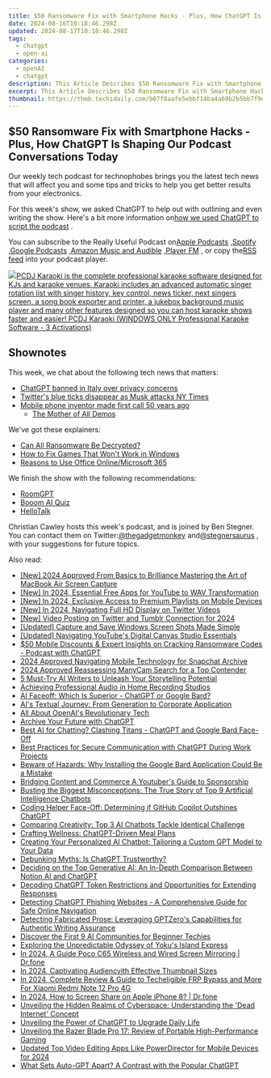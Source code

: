 ```yaml
---
title: $50 Ransomware Fix with Smartphone Hacks - Plus, How ChatGPT Is Shaping Our Podcast Conversations Today
date: 2024-08-16T10:18:46.298Z
updated: 2024-08-17T10:18:46.298Z
tags:
  - chatgpt
  - open-ai
categories:
  - openAI
  - chatgpt
description: This Article Describes $50 Ransomware Fix with Smartphone Hacks - Plus, How ChatGPT Is Shaping Our Podcast Conversations Today
excerpt: This Article Describes $50 Ransomware Fix with Smartphone Hacks - Plus, How ChatGPT Is Shaping Our Podcast Conversations Today
thumbnail: https://thmb.techidaily.com/b07f8aafe5ebbf14ba4a69b2b5bb7f9ec0a78d9ab8a90699a6e2749bf6ff397e.jpg
---
```


## $50 Ransomware Fix with Smartphone Hacks - Plus, How ChatGPT Is Shaping Our Podcast Conversations Today

 Our weekly tech podcast for technophobes brings you the latest tech news that will affect you and some tips and tricks to help you get better results from your electronics.

 For this week's show, we asked ChatGPT to help out with outlining and even writing the show. Here's a bit more information on[how we used ChatGPT to script the podcast](https://www.makeuseof.com/i-used-chatgpt-to-script-a-podcast-heres-what-happened/) .

 You can subscribe to the Really Useful Podcast on[Apple Podcasts](https://podcasts.apple.com/gb/podcast/the-really-useful-podcast/id1437847131?mt=2) ,[Spotify](https://open.spotify.com/show/283gDxLd6OTNEpRq6tN7ha) ,[Google Podcasts](https://www.google.com/podcasts?feed=aHR0cHM6Ly9hbmNob3IuZm0vcy8zMWJlNDcwL3BvZGNhc3QvcnNz) ,[Amazon Music and Audible](https://music.amazon.co.uk/podcasts/20ab73d4-5da2-46c7-a17f-dc6eb39bdb48/The-Really-Useful-Podcast) ,[Player FM](https://player.fm/series/the-really-useful-podcast-2491856) , or copy the[RSS feed](https://feeds.transistor.fm/the-really-useful-podcast) into your podcast player.

<!-- affiliate ads begin -->
<a href="https://shop.pcdj.com/order/checkout.php?PRODS=4698832&QTY=1&AFFILIATE=108875&CART=1"> <img src="https://secure.avangate.com/images/merchant/47f4b6321e9fd8e8f7326a6adc1a7c1e/products/karaoki-new-searchresultspane.jpg" border="0">PCDJ Karaoki is the complete professional karaoke software designed for KJs and karaoke venues. Karaoki includes an advanced automatic singer rotation list with singer history, key control, news ticker, next singers screen, a song book exporter and printer, a jukebox background music player and many other features designed so you can host karaoke shows faster and easier! 
 PCDJ Karaoki (WINDOWS ONLY Professional Karaoke Software - 3 Activations)</a>
<!-- affiliate ads end -->
## Shownotes

This week, we chat about the following tech news that matters:

* [ChatGPT banned in Italy over privacy concerns](https://www.bbc.co.uk/news/technology-65139406)
* [Twitter's blue ticks disappear as Musk attacks NY Times](https://www.bbc.co.uk/news/technology-65156216)
* [Mobile phone inventor made first call 50 years ago](https://www.bbc.co.uk/news/technology-65112048)  
  * [The Mother of All Demos](https://www.youtube.com/watch?v=B6rKUf9DWRI)

We've got these explainers:

* [Can All Ransomware Be Decrypted?](https://www.makeuseof.com/can-all-ransomware-be-decrypted/)
* [How to Fix Games That Won't Work in Windows](https://www.makeuseof.com/fix-games-not-working-windows/)
* [Reasons to Use Office Online/Microsoft 365](https://www.makeuseof.com/tag/dont-pay-word-5-reasons-use-office-online/)

We finish the show with the following recommendations:

* [RoomGPT](http://https://www.roomgpt.io/)
* [Booom AI Quiz](https://booom.ai/)
* [HelloTalk](https://www.hellotalk.com/?lang=en)

 Christian Cawley hosts this week's podcast, and is joined by Ben Stegner. You can contact them on Twitter:[@thegadgetmonkey](https://twitter.com/thegadgetmonkey) and[@stegnersaurus](https://twitter.com/stegnersaurus) , with your suggestions for future topics.


<ins class="adsbygoogle"
     style="display:block"
     data-ad-format="autorelaxed"
     data-ad-client="ca-pub-7571918770474297"
     data-ad-slot="1223367746"></ins>



<ins class="adsbygoogle"
     style="display:block"
     data-ad-client="ca-pub-7571918770474297"
     data-ad-slot="8358498916"
     data-ad-format="auto"
     data-full-width-responsive="true"></ins>

<span class="atpl-alsoreadstyle">Also read:</span>
<div><ul>
<li><a href="https://remote-screen-capture.techidaily.com/new-2024-approved-from-basics-to-brilliance-mastering-the-art-of-macbook-air-screen-capture/"><u>[New] 2024 Approved  From Basics to Brilliance  Mastering the Art of MacBook Air Screen Capture</u></a></li>
<li><a href="https://youtube-docs.techidaily.com/n-2024-essential-free-apps-for-youtube-to-wav-transformation/"><u>[New] In 2024, Essential Free Apps for YouTube to WAV Transformation</u></a></li>
<li><a href="https://facebook-video-share.techidaily.com/new-in-2024-exclusive-access-to-premium-playlists-on-mobile-devices/"><u>[New] In 2024, Exclusive Access to Premium Playlists on Mobile Devices</u></a></li>
<li><a href="https://twitter-videos.techidaily.com/new-in-2024-navigating-full-hd-display-on-twitter-videos/"><u>[New] In 2024, Navigating Full HD Display on Twitter Videos</u></a></li>
<li><a href="https://twitter-videos.techidaily.com/new-video-posting-on-twitter-and-tumblr-connection-for-2024/"><u>[New] Video Posting on Twitter and Tumblr Connection for 2024</u></a></li>
<li><a href="https://desktop-recording.techidaily.com/updated-capture-and-save-windows-screen-shots-made-simple/"><u>[Updated] Capture and Save  Windows Screen Shots Made Simple</u></a></li>
<li><a href="https://facebook-video-footage.techidaily.com/updated-navigating-youtubes-digital-canvas-studio-essentials/"><u>[Updated] Navigating YouTube's Digital Canvas  Studio Essentials</u></a></li>
<li><a href="https://tech-haven.techidaily.com/1722167606350-50-mobile-discounts-and-expert-insights-on-cracking-ransomware-codes-podcast-with-chatgpt/"><u>$50 Mobile Discounts & Expert Insights on Cracking Ransomware Codes - Podcast with ChatGPT</u></a></li>
<li><a href="https://snapchat-videos.techidaily.com/2024-approved-navigating-mobile-technology-for-snapchat-archive/"><u>2024 Approved  Navigating Mobile Technology for Snapchat Archive</u></a></li>
<li><a href="https://visual-screen-recording.techidaily.com/2024-approved-reassessing-manycam-search-for-a-top-contender/"><u>2024 Approved  Reassessing ManyCam  Search for a Top Contender</u></a></li>
<li><a href="https://tech-haven.techidaily.com/5-must-try-ai-writers-to-unleash-your-storytelling-potential/"><u>5 Must-Try AI Writers to Unleash Your Storytelling Potential</u></a></li>
<li><a href="https://screen-activity-recording.techidaily.com/achieving-professional-audio-in-home-recording-studios/"><u>Achieving Professional Audio in Home Recording Studios</u></a></li>
<li><a href="https://tech-haven.techidaily.com/ai-faceoff-which-is-superior-chatgpt-or-google-bard/"><u>AI Faceoff: Which Is Superior - ChatGPT or Google Bard?</u></a></li>
<li><a href="https://tech-haven.techidaily.com/ais-textual-journey-from-generation-to-corporate-application/"><u>AI's Textual Journey: From Generation to Corporate Application</u></a></li>
<li><a href="https://tech-haven.techidaily.com/all-about-openais-revolutionary-tech/"><u>All About OpenAI's Revolutionary Tech</u></a></li>
<li><a href="https://tech-hub.techidaily.com/archive-your-future-with-chatgpt/"><u>Archive Your Future with ChatGPT</u></a></li>
<li><a href="https://tech-haven.techidaily.com/best-ai-for-chatting-clashing-titans-chatgpt-and-google-bard-face-off/"><u>Best AI for Chatting? Clashing Titans - ChatGPT and Google Bard Face-Off</u></a></li>
<li><a href="https://tech-haven.techidaily.com/best-practices-for-secure-communication-with-chatgpt-during-work-projects/"><u>Best Practices for Secure Communication with ChatGPT During Work Projects</u></a></li>
<li><a href="https://tech-haven.techidaily.com/beware-of-hazards-why-installing-the-google-bard-application-could-be-a-mistake/"><u>Beware of Hazards: Why Installing the Google Bard Application Could Be a Mistake</u></a></li>
<li><a href="https://extra-lessons.techidaily.com/bridging-content-and-commerce-a-youtubers-guide-to-sponsorship/"><u>Bridging Content and Commerce  A Youtuber's Guide to Sponsorship</u></a></li>
<li><a href="https://tech-haven.techidaily.com/busting-the-biggest-misconceptions-the-true-story-of-top-9-artificial-intelligence-chatbots/"><u>Busting the Biggest Misconceptions: The True Story of Top 9 Artificial Intelligence Chatbots</u></a></li>
<li><a href="https://tech-haven.techidaily.com/coding-helper-face-off-determining-if-github-copilot-outshines-chatgpt/"><u>Coding Helper Face-Off: Determining if GitHub Copilot Outshines ChatGPT</u></a></li>
<li><a href="https://tech-haven.techidaily.com/comparing-creativity-top-3-ai-chatbots-tackle-identical-challenge/"><u>Comparing Creativity: Top 3 AI Chatbots Tackle Identical Challenge</u></a></li>
<li><a href="https://tech-haven.techidaily.com/crafting-wellness-chatgpt-driven-meal-plans/"><u>Crafting Wellness: ChatGPT-Driven Meal Plans</u></a></li>
<li><a href="https://tech-haven.techidaily.com/creating-your-personalized-ai-chatbot-tailoring-a-custom-gpt-model-to-your-data/"><u>Creating Your Personalized AI Chatbot: Tailoring a Custom GPT Model to Your Data</u></a></li>
<li><a href="https://tech-haven.techidaily.com/debunking-myths-is-chatgpt-trustworthy/"><u>Debunking Myths: Is ChatGPT Trustworthy?</u></a></li>
<li><a href="https://tech-haven.techidaily.com/deciding-on-the-top-generative-ai-an-in-depth-comparison-between-notion-ai-and-chatgpt/"><u>Deciding on the Top Generative AI: An In-Depth Comparison Between Notion AI and ChatGPT</u></a></li>
<li><a href="https://tech-haven.techidaily.com/decoding-chatgpt-token-restrictions-and-opportunities-for-extending-responses/"><u>Decoding ChatGPT Token Restrictions and Opportunities for Extending Responses</u></a></li>
<li><a href="https://tech-haven.techidaily.com/detecting-chatgpt-phishing-websites-a-comprehensive-guide-for-safe-online-navigation/"><u>Detecting ChatGPT Phishing Websites - A Comprehensive Guide for Safe Online Navigation</u></a></li>
<li><a href="https://tech-haven.techidaily.com/detecting-fabricated-prose-leveraging-gptzeros-capabilities-for-authentic-writing-assurance/"><u>Detecting Fabricated Prose: Leveraging GPTZero's Capabilities for Authentic Writing Assurance</u></a></li>
<li><a href="https://tech-haven.techidaily.com/discover-the-first-9-ai-communities-for-beginner-techies/"><u>Discover the First 9 AI Communities for Beginner Techies</u></a></li>
<li><a href="https://buynow-marvelous.techidaily.com/exploring-the-unpredictable-odyssey-of-yokus-island-express/"><u>Exploring the Unpredictable Odyssey of Yoku's Island Express</u></a></li>
<li><a href="https://screen-mirror.techidaily.com/in-2024-a-guide-poco-c65-wireless-and-wired-screen-mirroring-drfone-by-drfone-android/"><u>In 2024, A Guide Poco C65 Wireless and Wired Screen Mirroring | Dr.fone</u></a></li>
<li><a href="https://youtube-videos.techidaily.com/in-2024-captivating-audiencvith-effective-thumbnail-sizes/"><u>In 2024, Captivating Audiencvith Effective Thumbnail Sizes</u></a></li>
<li><a href="https://unlock-android.techidaily.com/in-2024-complete-review-and-guide-to-techeligible-frp-bypass-and-more-for-xiaomi-redmi-note-12-pro-4g-by-drfone-android/"><u>In 2024, Complete Review & Guide to Techeligible FRP Bypass and More For Xiaomi Redmi Note 12 Pro 4G</u></a></li>
<li><a href="https://screen-mirror.techidaily.com/in-2024-how-to-screen-share-on-apple-iphone-8-drfone-by-drfone-ios/"><u>In 2024, How to Screen Share on Apple iPhone 8? | Dr.fone</u></a></li>
<li><a href="https://tech-haven.techidaily.com/unveiling-the-hidden-realms-of-cyberspace-understanding-the-dead-internet-concept/"><u>Unveiling the Hidden Realms of Cyberspace: Understanding the 'Dead Internet' Concept</u></a></li>
<li><a href="https://tech-haven.techidaily.com/unveiling-the-power-of-chatgpt-to-upgrade-daily-life/"><u>Unveiling the Power of ChatGPT to Upgrade Daily Life</u></a></li>
<li><a href="https://buynow-info.techidaily.com/unveiling-the-razer-blade-pro-17-review-of-portable-high-performance-gaming/"><u>Unveiling the Razer Blade Pro 17: Review of Portable High-Performance Gaming</u></a></li>
<li><a href="https://video-creation-software.techidaily.com/updated-top-video-editing-apps-like-powerdirector-for-mobile-devices-for-2024/"><u>Updated Top Video Editing Apps Like PowerDirector for Mobile Devices for 2024</u></a></li>
<li><a href="https://tech-haven.techidaily.com/what-sets-auto-gpt-apart-a-contrast-with-the-popular-chatgpt/"><u>What Sets Auto-GPT Apart? A Contrast with the Popular ChatGPT</u></a></li>
</ul></div>
